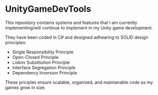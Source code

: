 # UnityGameDevTools
This repository contains systems and features that I am currently implementing/will continue to implement in my Unity game development.

They have been coded in C# and designed adhearing to SOLID design principles:

- Single Responsibility Principle
- Open-Closed Principle
- Liskov Substitution Principle
- Interface Segregation Principle
- Dependency Inversion Principle

These priciples ensure scalable, organized, and maintanable code as my games grow in size.
